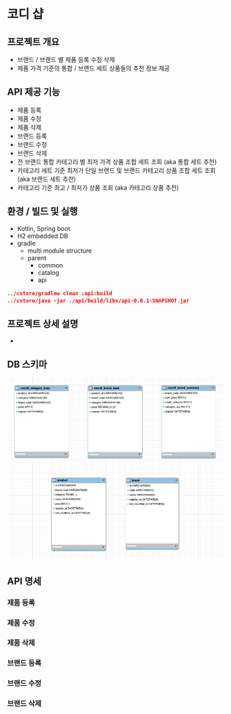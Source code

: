 # 코디 샵

## 프로젝트 개요
- 브랜드 / 브랜드 별 제품 등록 수정 삭제
- 제품 가격 기준의 통합 / 브랜드 세트 상품들의 추천 정보 제공

## API 제공 기능
- 제품 등록
- 제품 수정
- 제품 삭제
- 브랜드 등록
- 브랜드 수정
- 브랜드 삭제
- 전 브랜드 통합 카테고리 별 최저 가격 상품 조합 세트 조회 (aka 통합 세트 추천)
- 카테고리 세트 기준 최저가 단일 브랜드 및 브랜드 카테고리 상품 조합 세트 조회 (aka 브랜드 세트 추천)
- 카테고리 기준 최고 / 최저가 상품 조회 (aka 카테고리 상품 추천)


## 환경 / 빌드 및 실행
- Kotlin, Spring boot
- H2 embedded DB
- gradle
  - multi module structure
  - parent
    - common
    - catalog
    - api
```json
../cstore/gradlew clean :api:build
../cstore/java -jar ./api/build/libs/api-0.0.1-SNAPSHOT.jar
```

## 프로젝트 상세 설명
- 

## DB 스키마
![DB스키마](./readme/db_schema.png)


## API 명세


### 제품 등록

### 제품 수정

### 제품 삭제

### 브랜드 등록

### 브랜드 수정

### 브랜드 삭제